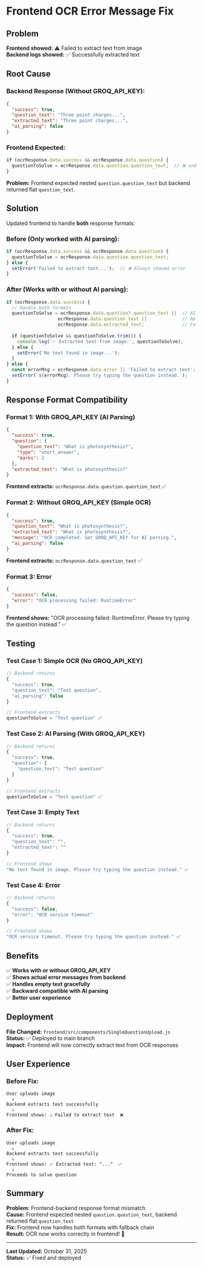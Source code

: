 # Frontend OCR Error Message Fix

## Problem

**Frontend showed:** ⚠️ Failed to extract text from image  
**Backend logs showed:** ✅ Successfully extracted text

## Root Cause

### Backend Response (Without GROQ_API_KEY):
```json
{
  "success": true,
  "question_text": "Three point charges...",
  "extracted_text": "Three point charges...",
  "ai_parsing": false
}
```

### Frontend Expected:
```javascript
if (ocrResponse.data.success && ocrResponse.data.question) {
  questionToSolve = ocrResponse.data.question.question_text;  // ❌ undefined!
}
```

**Problem:** Frontend expected nested `question.question_text` but backend returned flat `question_text`.

## Solution

Updated frontend to handle **both** response formats:

### Before (Only worked with AI parsing):
```javascript
if (ocrResponse.data.success && ocrResponse.data.question) {
  questionToSolve = ocrResponse.data.question.question_text;
} else {
  setError('Failed to extract text...');  // ❌ Always showed error
}
```

### After (Works with or without AI parsing):
```javascript
if (ocrResponse.data.success) {
  // Handle both formats
  questionToSolve = ocrResponse.data.question?.question_text ||  // AI parsing
                   ocrResponse.data.question_text ||             // No AI parsing
                   ocrResponse.data.extracted_text;              // Fallback
  
  if (questionToSolve && questionToSolve.trim()) {
    console.log('✅ Extracted text from image:', questionToSolve);
  } else {
    setError('No text found in image...');
  }
} else {
  const errorMsg = ocrResponse.data.error || 'Failed to extract text';
  setError(`${errorMsg}. Please try typing the question instead.`);
}
```

## Response Format Compatibility

### Format 1: With GROQ_API_KEY (AI Parsing)
```json
{
  "success": true,
  "question": {
    "question_text": "What is photosynthesis?",
    "type": "short_answer",
    "marks": 2
  },
  "extracted_text": "What is photosynthesis?"
}
```
**Frontend extracts:** `ocrResponse.data.question.question_text` ✅

### Format 2: Without GROQ_API_KEY (Simple OCR)
```json
{
  "success": true,
  "question_text": "What is photosynthesis?",
  "extracted_text": "What is photosynthesis?",
  "message": "OCR completed. Set GROQ_API_KEY for AI parsing.",
  "ai_parsing": false
}
```
**Frontend extracts:** `ocrResponse.data.question_text` ✅

### Format 3: Error
```json
{
  "success": false,
  "error": "OCR processing failed: RuntimeError"
}
```
**Frontend shows:** "OCR processing failed: RuntimeError. Please try typing the question instead." ✅

## Testing

### Test Case 1: Simple OCR (No GROQ_API_KEY)
```javascript
// Backend returns
{
  "success": true,
  "question_text": "Test question",
  "ai_parsing": false
}

// Frontend extracts
questionToSolve = "Test question" ✅
```

### Test Case 2: AI Parsing (With GROQ_API_KEY)
```javascript
// Backend returns
{
  "success": true,
  "question": {
    "question_text": "Test question"
  }
}

// Frontend extracts
questionToSolve = "Test question" ✅
```

### Test Case 3: Empty Text
```javascript
// Backend returns
{
  "success": true,
  "question_text": "",
  "extracted_text": ""
}

// Frontend shows
"No text found in image. Please try typing the question instead." ✅
```

### Test Case 4: Error
```javascript
// Backend returns
{
  "success": false,
  "error": "OCR service timeout"
}

// Frontend shows
"OCR service timeout. Please try typing the question instead." ✅
```

## Benefits

✅ **Works with or without GROQ_API_KEY**  
✅ **Shows actual error messages from backend**  
✅ **Handles empty text gracefully**  
✅ **Backward compatible with AI parsing**  
✅ **Better user experience**  

## Deployment

**File Changed:** `frontend/src/components/SingleQuestionUpload.js`  
**Status:** ✅ Deployed to main branch  
**Impact:** Frontend will now correctly extract text from OCR responses  

## User Experience

### Before Fix:
```
User uploads image
  ↓
Backend extracts text successfully
  ↓
Frontend shows: ⚠️ Failed to extract text  ❌
```

### After Fix:
```
User uploads image
  ↓
Backend extracts text successfully
  ↓
Frontend shows: ✅ Extracted text: "..."  ✅
  ↓
Proceeds to solve question
```

## Summary

**Problem:** Frontend-backend response format mismatch  
**Cause:** Frontend expected nested `question.question_text`, backend returned flat `question_text`  
**Fix:** Frontend now handles both formats with fallback chain  
**Result:** OCR now works correctly in frontend! 🎉

---

**Last Updated:** October 31, 2025  
**Status:** ✅ Fixed and deployed
